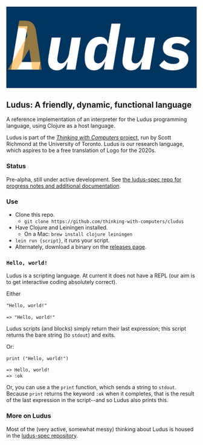 ![Ludus logo](logo.png)
## Ludus: A friendly, dynamic, functional language

A reference implementation of an interpreter for the Ludus programming language, using Clojure as a host language.

Ludus is part of the [_Thinking with Computers_ project](https://thinking-with-computers.github.io), run by Scott Richmond at the University of Toronto. Ludus is our research language, which aspires to be a free translation of Logo for the 2020s.

### Status
Pre-alpha, still under active development. See [the ludus-spec repo for progress notes and additional documentation](https://github.com/thinking-with-computers/ludus-spec/blob/main/todo.md).

### Use
* Clone this repo.
	- `git clone https://github.com/thinking-with-computers/cludus`
* Have Clojure and Leiningen installed.
	- On a Mac: `brew install clojure leiningen`
* `lein run {script}`, it runs your script.
* Alternately, download a binary on the [releases page](https://github.com/thinking-with-computers/ludus/releases).

### `Hello, world!`
Ludus is a scripting language. At current it does not have a REPL (our aim is to get interactive coding absolutely correct).

Either
```
"Hello, world!"
```
`=> "Hello, world!"`

Ludus scripts (and blocks) simply return their last expression; this script returns the bare string (to `stdout`) and exits.

Or:
```
print ("Hello, world!")
```
```
=> Hello, world! 
=> :ok
```

Or, you can use a the `print` function, which sends a string to `stdout`. Because `print` returns the keyword `:ok` when it completes, that is the result of the last expression in the script--and so Ludus also prints this.

### More on Ludus
Most of the (very active, somewhat messy) thinking about Ludus is housed in the [ludus-spec repository](https://github.com/thinking-with-computers/ludus-spec).
